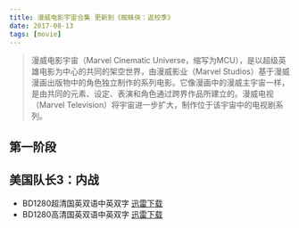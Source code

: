 ```yaml
---
title: 漫威电影宇宙合集 更新到《蜘蛛侠：返校季》
date: 2017-08-13
tags: [movie]
---
```


> 漫威电影宇宙（Marvel Cinematic Universe，缩写为MCU），是以超级英雄电影为中心的共同的架空世界，由漫威影业（Marvel Studios）基于漫威漫画出版物中的角色独立制作的系列电影。它像漫画中的漫威主宇宙一样，是由共同的元素、设定、表演和角色通过跨界作品所建立的。漫威电视（Marvel Television）将宇宙进一步扩大，制作位于该宇宙中的电视剧系列。

## 第一阶段


## 美国队长3：内战
- BD1280超清国英双语中英双字 [迅雷下载](thunder://QUFlZDJrOi8vfGZpbGV8ob5sb2y159OwzOzMw3d3dy5sb2xkeXR0LmNvbaG/w8C5+rbTs6Qzo7rE2tW9LkJEMTI4MLOsx+W5+tOiy6vT79bQ06LLq9fWLm1wNHwzODkyNTA0OTQwfERCN0RFQUNCNTA4QTkwQjQxN0UzMjRGNzhGRTQxNDVCfGg9RzVVR0VZQjdXNlpWQkNKS1ZRWDI2QUVTVjI3T01GSEN8L1pa)
- BD1280高清国英双语中英双字 [迅雷下载](thunder://QUFlZDJrOi8vfGZpbGV8ob5sb2y159OwzOzMw3d3dy5sb2xkeXR0LmNvbaG/w8C5+rbTs6Qzo7rE2tW9LkJEMTI4MLjfx+W5+tOiy6vT79bQ06LLq9fWLm1wNHwyMjY0NjMwNjMyfDIyRDY0MkUyMjRBODIxNEVDNkNEN0YzNDlCOTkzNDg3fGg9QVNSQUFTSk5OU0VVREFOUjU2M00yTkwyNkxLVUc3WkZ8L1pa)

